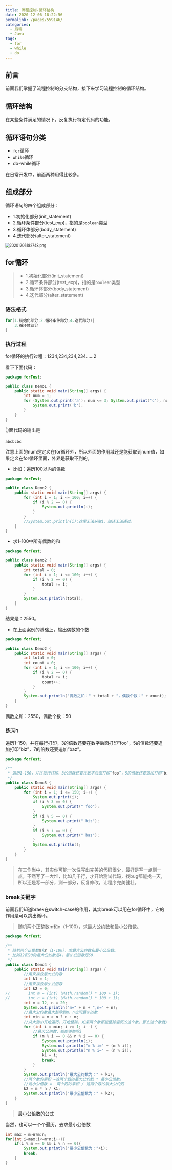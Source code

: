 ```yaml
---
title: 流程控制-循环结构
date: 2020-12-06 18:22:56
permalink: /pages/559146/
categories:
  - 后端
  - Java
tags:
  - for
  - while
  - do
---
```


## 前言
前面我们掌握了流程控制的分支结构，接下来学习流程控制的循环结构。

## 循环结构
在某些条件满足的情况下，反复执行特定代码的功能。

## 循环语句分类

- `for`循环
- `while`循环
- do-while循环

在日常开发中，前面两种用得比较多。

## 组成部分

循环语句的四个组成部分：

- 1.初始化部分(init_statement)
- 2.循环条件部分(test_exp)，指的是`boolean`类型
- 3.循环体部分(body_statement)
- 4.迭代部分(alter_statement)

<img src="https://github.com/SaulJWu/images/blob/main/20201206182748.png?raw=true" alt="20201206182748.png" style="zoom:80%;" />



## for循环

> - 1.初始化部分(init_statement)
> - 2.循环条件部分(test_exp)，指的是`boolean`类型
> - 3.循环体部分(body_statement)
> - 4.迭代部分(alter_statement)



### 语法格式

~~~java
for(1.初始化部分;2.循环条件部分;4.迭代部分){
    3.循环体部分
}
~~~



### 执行过程

for循环的执行过程：1234,234,234,234……2

看下下面代码：

~~~java
package forTest;

public class Demo1 {
    public static void main(String[] args) {
        int num = 1;
        for (System.out.print('a'); num <= 3; System.out.print('c'), num++) {
            System.out.print('b');
        }
    }
}
~~~

👆面代码的输出是

```
abcbcbc
```



注意上面的num是定义在for循环外，所以外面的作用域还是能获取到num值，如果定义在for循环里面，外界是获取不到的。

- 比如：遍历100以内的偶数

~~~java
package forTest;

public class Demo2 {
    public static void main(String[] args) {
        for (int i = 1; i <= 100; i++) {
            if (i % 2 == 0) {
                System.out.println(i);
            }
        }
        //System.out.println(i);这里无法获取i，编译无法通过。
    }
}
~~~

- 求1-100中所有偶数的和

~~~java
package forTest;

public class Demo2 {
    public static void main(String[] args) {
        int total = 0;
        for (int i = 1; i <= 100; i++) {
            if (i % 2 == 0) {
                total += i;
            }
        }
        System.out.println(total);
    }
}
~~~

结果是：2550。

- 在上面案例的基础上，输出偶数的个数

~~~java
package forTest;

public class Demo2 {
    public static void main(String[] args) {
        int total = 0;
        int count = 0;
        for (int i = 1; i <= 100; i++) {
            if (i % 2 == 0) {
                total += i;
                count++;
            }
        }
        System.out.println("偶数之和：" + total + "，偶数个数：" + count);
    }
}
~~~

偶数之和：2550，偶数个数：50



### 练习1

遍历1-150，并在每行打印，3的倍数还要在数字后面打印“foo”，5的倍数还要追加打印“biz”，7的倍数还要追加“baz”。

~~~java
package forTest;

/**
 * 遍历1-150，并在每行打印，3的倍数还要在数字后面打印“foo”，5的倍数还要追加打印“biz”，7的倍数还要追加“baz”。
 */
public class Demo3 {
    public static void main(String[] args) {
        for (int i = 1; i <= 150; i++) {
            System.out.print(i);
            if (i % 3 == 0) {
                System.out.print(" foo");
            }
            if (i % 5 == 0) {
                System.out.print(" biz");
            }
            if (i % 7 == 0) {
                System.out.print(" baz");
            }
            System.out.println();
        }
    }
}
~~~

> 在工作当中，其实你可能一次性写出完美的代码很少，最好是写一点侧一点，不然写了一大堆，比如几千行，才开始测试代码，找bug都能找一天，所以还是写一部分，测一部分，反复修改，让程序完美健壮。



### break关键字

前面我们知道braek在switch-case的作用，其实break可以用在for循环中，它的作用是可以跳出循环。

> 随机两个正整数m和n（1-100），求最大公约数和最小公倍数。

~~~java
package forTest;

/**
 * 随机两个正整数m和n（1-100），求最大公约数和最小公倍数。
 * 比如12和20的最大公约数是4，最小公倍数是60.
 */
public class Demo4 {
    public static void main(String[] args) {
        //用来存放最大公约数
        int k1 = 1;
        //用来存放最小公倍数
        int k2 = 0;
//        int m = (int) (Math.random() * 100 + 1);
//        int n = (int) (Math.random() * 100 + 1);
        int m = 12, n = 20;
        System.out.println("m=" + m + ",n=" + n);
        //最大公约数最大整除到m，n之间最小的数
        int min = m > n ? n : m;
        //从大到小开始遍历，开始整除，如果两个数都能整除遍历的这个数，那么这个数就是最大公约数
        for (int i = min; i >= 1; i--) {
            //最大公约数，都能够整除i
            if (m % i == 0 && n % i == 0) {
                System.out.println(i);
                System.out.println("m % i=" + (m % i));
                System.out.println("n % i=" + (n % i));
                k1 = i;
                break;
            }
        }
        System.out.println("最大公约数为：" + k1);
        //两个数的乘积 =这两个数的最大公约数 * 最小公倍数。
        //最小公倍数 =  两个数的乘积 / 这两个数的最大公约数
        k2 = m * n / k1;
        System.out.println("最小公倍数为：" + k2);
    }
}
~~~

> [最小公倍数的公式](https://baike.baidu.com/item/%E6%9C%80%E5%B0%8F%E5%85%AC%E5%80%8D%E6%95%B0)

当然，也可以一个个遍历，去求最小公倍数

~~~java
int max = m>n?m:n;
for(int i=max;i<=m*n;i++){
    if(i % m == 0 && i % n == 0){
		System.out.println("最小公倍数为："+i);
        break;
    }
}
~~~

